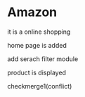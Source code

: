 # Amazon
it is a online shopping 


home page is added

add serach filter module

product is displayed

checkmerge1(conflict)
